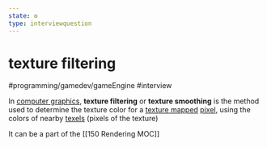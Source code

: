 ```yaml
---
state: ⚙️
type: interviewquestion
---
```

# texture filtering
#programming/gamedev/gameEngine 
#interview 

In [computer graphics](https://en.wikipedia.org/wiki/Computer_graphics "Computer graphics"), **texture filtering** or **texture smoothing** is the method used to determine the texture color for a [texture mapped](https://en.wikipedia.org/wiki/Texture_mapping "Texture mapping") [pixel](https://en.wikipedia.org/wiki/Pixel "Pixel"), using the colors of nearby [texels](https://en.wikipedia.org/wiki/Texel_(graphics) "Texel (graphics)") (pixels of the texture)


It can be a part of the [[150 Rendering MOC]]